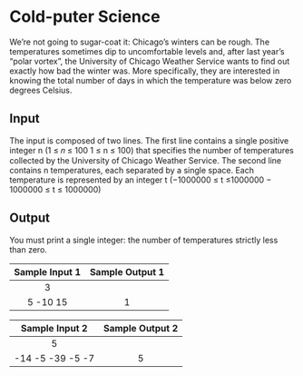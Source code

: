 # Cold-puter Science
We’re not going to sugar-coat it: Chicago’s winters can be rough. The temperatures sometimes dip to uncomfortable levels and, after last year’s “polar vortex”, the University of Chicago Weather Service wants to find out exactly how bad the winter was. More specifically, they are interested in knowing the total number of days in which the temperature was below zero degrees Celsius.

## Input
The input is composed of two lines. The first line contains a single positive integer n (1 ≤ 𝑛 ≤ 100 1 ≤ n ≤ 100) that specifies the number of temperatures collected by the University of Chicago Weather Service. The second line contains n temperatures, each separated by a single space. Each temperature is represented by an integer t (−1000000 ≤ t ≤1000000 − 1000000 ≤ t ≤ 1000000)

## Output
You must print a single integer: the number of temperatures strictly less than zero.

|Sample Input 1 |Sample Output 1    |
|:-------------:|:-----------------:|
|3              |                   |
|5 -10 15       |1                  |

|Sample Input 2     |Sample Output 2    |
|:-----------------:|:-----------------:|
|5                  |                   |
|-14 -5 -39 -5 -7   |5                  |